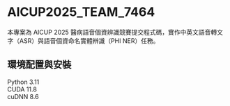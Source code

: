 # AICUP2025_TEAM_7464

本專案為 AICUP 2025 醫病語音個資辨識競賽提交程式碼，實作中英文語音轉文字（ASR）與語音個資命名實體辨識（PHI NER）任務。

## 環境配置與安裝
Python 3.11  
CUDA 11.8  
cuDNN 8.6 